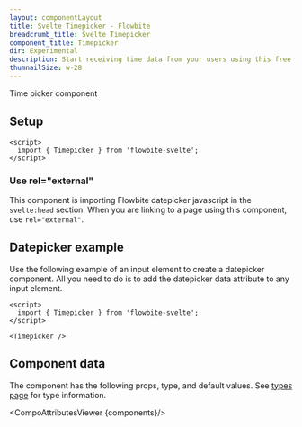 ```yaml
---
layout: componentLayout
title: Svelte Timepicker - Flowbite
breadcrumb_title: Svelte Timepicker
component_title: Timepicker
dir: Experimental
description: Start receiving time data from your users using this free timepicker element based on Tailwind utility-classes and vanilla JavaScript
thumnailSize: w-28
---
```


<script>
  import { TableProp, TableDefaultRow, CompoAttributesViewer } from '../../utils'
  import { Alert } from '$lib'

  const components = 'Timepicker'
</script>

Time picker component

## Setup

```svelte example hideOutput
<script>
  import { Timepicker } from 'flowbite-svelte';
</script>
```

### Use rel="external"

This component is importing Flowbite datepicker javascript in the `svelte:head` section. When you are linking to a page using this component, use `rel="external"`.

## Datepicker example

Use the following example of an input element to create a datepicker component. All you need to do is to add the datepicker data attribute to any input element.

```svelte example
<script>
  import { Timepicker } from 'flowbite-svelte';
</script>

<Timepicker />
```

## Component data

The component has the following props, type, and default values. See [types page](/docs/pages/typescript) for type information.

<CompoAttributesViewer {components}/>